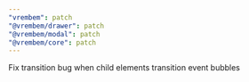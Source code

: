 ```yaml
---
"vrembem": patch
"@vrembem/drawer": patch
"@vrembem/modal": patch
"@vrembem/core": patch
---
```


Fix transition bug when child elements transition event bubbles
